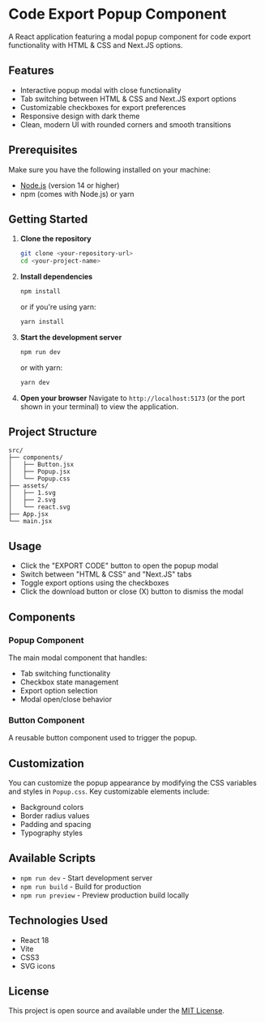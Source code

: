 # Code Export Popup Component

A React application featuring a modal popup component for code export functionality with HTML & CSS and Next.JS options.

## Features

- Interactive popup modal with close functionality
- Tab switching between HTML & CSS and Next.JS export options
- Customizable checkboxes for export preferences
- Responsive design with dark theme
- Clean, modern UI with rounded corners and smooth transitions

## Prerequisites

Make sure you have the following installed on your machine:
- [Node.js](https://nodejs.org/) (version 14 or higher)
- npm (comes with Node.js) or yarn

## Getting Started

1. **Clone the repository**
   ```bash
   git clone <your-repository-url>
   cd <your-project-name>
   ```

2. **Install dependencies**
   ```bash
   npm install
   ```
   or if you're using yarn:
   ```bash
   yarn install
   ```

3. **Start the development server**
   ```bash
   npm run dev
   ```
   or with yarn:
   ```bash
   yarn dev
   ```

4. **Open your browser**
   Navigate to `http://localhost:5173` (or the port shown in your terminal) to view the application.

## Project Structure

```
src/
├── components/
│   ├── Button.jsx
│   ├── Popup.jsx
│   └── Popup.css
├── assets/
│   ├── 1.svg
│   ├── 2.svg
│   └── react.svg
├── App.jsx
└── main.jsx
```

## Usage

- Click the "EXPORT CODE" button to open the popup modal
- Switch between "HTML & CSS" and "Next.JS" tabs
- Toggle export options using the checkboxes
- Click the download button or close (X) button to dismiss the modal

## Components

### Popup Component
The main modal component that handles:
- Tab switching functionality
- Checkbox state management  
- Export option selection
- Modal open/close behavior

### Button Component
A reusable button component used to trigger the popup.

## Customization

You can customize the popup appearance by modifying the CSS variables and styles in `Popup.css`. Key customizable elements include:
- Background colors
- Border radius values
- Padding and spacing
- Typography styles

## Available Scripts

- `npm run dev` - Start development server
- `npm run build` - Build for production
- `npm run preview` - Preview production build locally

## Technologies Used

- React 18
- Vite
- CSS3
- SVG icons

## License

This project is open source and available under the [MIT License](LICENSE).
